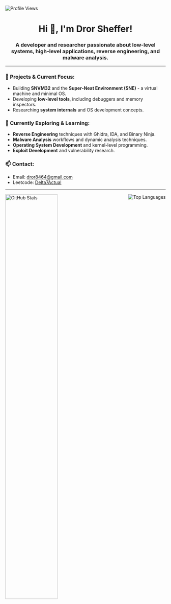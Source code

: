 
<div align="left">
<br/>
  <img src="https://komarev.com/ghpvc/?username=Delta7Actual&label=Profile%20views&color=green&style=flat-square" alt="Profile Views" />
</div>


<h1 align="center">Hi 👋, I'm Dror Sheffer!</h1>
<h3 align="center">A developer and researcher passionate about low-level systems, high-level applications, reverse engineering, and malware analysis.</h3>

---

<h3 align="left">🔭 Projects & Current Focus:</h3>

- Building **SNVM32** and the **Super‑Neat Environment (SNE)** - a virtual machine and minimal OS.
- Developing **low-level tools**, including debuggers and memory inspectors.
- Researching **system internals** and OS development concepts.

<h3 align="left">🔎 Currently Exploring & Learning:</h3>

- **Reverse Engineering** techniques with Ghidra, IDA, and Binary Ninja.
- **Malware Analysis** workflows and dynamic analysis techniques.
- **Operating System Development** and kernel-level programming.
- **Exploit Development** and vulnerability research.

<h3 align="left">📫 Contact:</h3>

- Email: [dror8464@gmail.com](mailto:dror8464@gmail.com)
- Leetcode: [Delta7Actual](https://leetcode.com/Delta7Actual)

---

<p align="left">
  <img align="left" src="https://github-readme-stats.vercel.app/api?username=Delta7Actual&theme=transparent&show_icons=true&rank_icon=github&include_all_commits" alt="GitHub Stats" width="57%"/>
  <img align="right" src="https://github-readme-stats.vercel.app/api/top-langs/?username=Delta7Actual&layout=compact&theme=transparent" alt="Top Languages" />
</p>
<br clear="both" />
